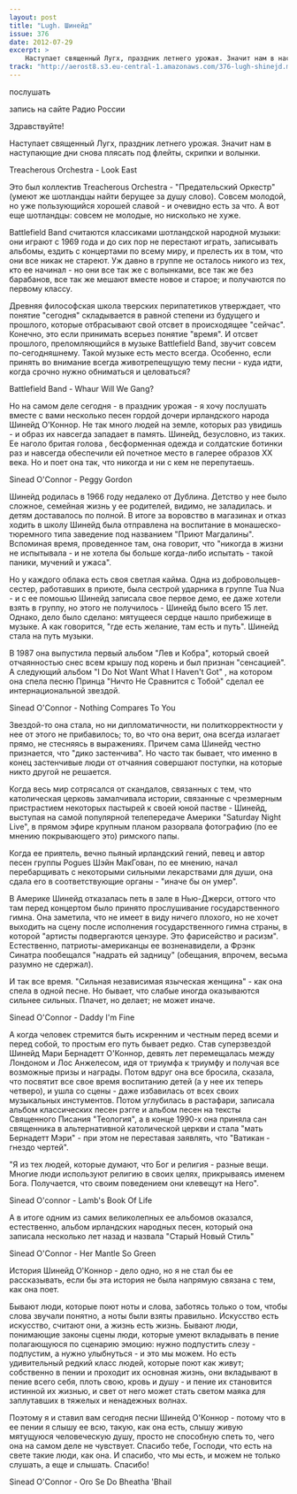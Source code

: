```yaml
---
layout: post
title: "Lugh. Шинейд"
issue: 376
date: 2012-07-29
excerpt: >
    Наступает священный Лугх, праздник летнего урожая. Значит нам в наступающие дни снова плясать под флейты, скрипки и волынки.
track: "http://aerost8.s3.eu-central-1.amazonaws.com/376-lugh-shinejd.mp3"
---
```


послушать

запись на сайте Радио России

Здравствуйте!

Наступает священный Лугх, праздник летнего урожая. Значит нам в наступающие дни снова плясать под флейты, скрипки и волынки.

Treacherous Orchestra - Look East

Это был коллектив Treacherous Orchestra - "Предательский Оркестр" (умеют же шотландцы найти берущее за душу слово). Совсем молодой, но уже пользующийся хорошей славой - и очевидно есть за что. А вот еще шотландцы: совсем не молодые, но нисколько не хуже.

Battlefield Band считаются классиками шотландской народной музыки: они играют с 1969 года и до сих пор не перестают играть, записывать альбомы, ездить с концертами по всему миру, и прелесть их в том, что они все никак не стареют. Уж давно в группе не осталось никого из тех, кто ее начинал - но они все так же с волынками, все так же без барабанов, все так же мешают вместе новое и старое; и получаются по первому классу.

Древняя философская школа тверских перипатетиков утверждает, что понятие "сегодня" складывается в равной степени из будущего и прошлого, которые отбрасывают свой отсвет в происходящее "сейчас". Конечно, это если принимать всерьез понятие "время". И отсвет прошлого, преломляющийся в музыке Battlefield Band, звучит совсем по-сегодняшнему. Такой музыке есть место всегда. Особенно, если принять во внимание всегда животрепещущую тему песни - куда идти, когда срочно нужно обниматься и целоваться?

Battlefield Band - Whaur Will We Gang?

Но на самом деле сегодня - в праздник урожая - я хочу послушать вместе с вами несколько песен гордой дочери ирландского народа Шинейд О'Коннор. Не так много людей на земле, которых раз увидишь - и образ их навсегда западает в память. Шинейд, безусловно, из таких. Ее наголо бритая голова , бесформенная одежда и солдатские ботинки раз и навсегда обеспечили ей почетное место в галерее образов XX века. Но и поет она так, что никогда и ни с кем не перепутаешь.

Sinead O'Connor - Peggy Gordon

Шинейд родилась в 1966 году недалеко от Дублина. Детство у нее было сложное, семейная жизнь у ее родителей, видимо, не заладилась. и детям доставалось по полной. В итоге за воровство в магазинах и отказ ходить в школу Шинейд была отправлена на воспитание в монашеско-тюремного типа заведение под названием "Приют Магдалины". Вспоминая время, проведенное там, она говорит, что "никогда в жизни не испытывала - и не хотела бы больше когда-либо испытать - такой паники, мучений и ужаса".

Но у каждого облака есть своя светлая кайма. Одна из добровольцев-сестер, работавших в приюте, была сестрой ударника в группе Tua Nua - и с ее помошью Шинейд записала свое первое демо, ее даже хотели взять в группу, но этого не получилось - Шинейд было всего 15 лет. Однако, дело было сделано: мятущееся сердце нашло прибежище в музыке. А как говорится, "где есть желание, там есть и путь". Шинейд стала на путь музыки.

В 1987 она выпустила первый альбом "Лев и Кобра", который своей отчаянностью снес всем крышу под корень и был признан "сенсацией". А следующий альбом "I Do Not Want What I Haven't Got" , на котором она спела песню Принца "Ничто Не Сравнится с Тобой" сделал ее интернациональной звездой.

Sinead O'Connor - Nothing Compares To You

Звездой-то она стала, но ни дипломатичности, ни политкорректности у нее от этого не прибавилось; то, во что она верит, она всегда излагает прямо, не стесняясь в выражениях. Причем сама Шинейд честно признается, что "дико застенчива". Но часто так бывает, что именно в конец застенчивые люди от отчаяния совершают поступки, на которые никто другой не решается.

Когда весь мир сотрясался от скандалов, связанных с тем, что католическая церковь замалчивала истории, связанные с чрезмерным пристрастием некоторых пастырей к своей юной пастве - Шинейд, выступая на самой популярной телепередаче Америки "Saturday Night Live", в прямом эфире крупным планом разорвала фотографию (по ее мнению покрывающего это) римского папы.

Когда ее приятель, вечно пьяный ирландский гений, певец и автор песен группы Pogues Шэйн МакГован, по ее мнению, начал перебарщивать с некоторыми сильными лекарствами для души, она сдала его в соответствующие органы - "иначе бы он умер".

В Америке Шинейд отказалась петь в зале в Нью-Джерси, оттого что там перед концертом было принято прослушивание государственного гимна. Она заметила, что не имеет в виду ничего плохого, но не хочет выходить на сцену после исполнения государственного гимна страны, в которой "артисты подвергаются цензуре. Это фарисейство и расизм". Естественно, патриоты-американцы ее возненавидели, а Фрэнк Синатра пообещался "надрать ей задницу" (обещания, впрочем, весьма разумно не сдержал).

И так все время. "Сильная независимая языческая женщина" - как она спела в одной песне. Но бывает, что слабые иногда оказываются сильнее сильных. Плачет, но делает; не может иначе.

Sinead O'Connor - Daddy I'm Fine

А когда человек стремится быть искренним и честным перед всеми и перед собой, то простым его путь бывает редко. Став суперзвездой Шинейд Мари Бернадетт О'Коннор, девять лет перемещалась между Лондоном и Лос Анжелесом, идя от триумфа к триумфу и получая все возможные призы и награды. Потом вдруг она все бросила, сказала, что посвятит все свое время воспитанию детей (а у нее их теперь четверо), и ушла со сцены - даже избавилась от всех своих музыкальных инстументов. Потом углубилась в растафари, записала альбом классических песен рэгге и альбом песен на тексты Священного Писания "Теология", а в конце 1990-х она приняла сан священника в альтернативной католической церкви и стала "мать Бернадетт Мэри" - при этом не переставая заявлять, что "Ватикан - гнездо чертей".

"Я из тех людей, которые думают, что Бог и религия - разные вещи. Многие люди используют религию в своих целях, прикрываясь именем Бога. Получается, что своим поведением они клевещут на Него".

Sinead O'connor - Lamb's Book Of Life

А в итоге одним из самих великолепных ее альбомов оказался, естественно, альбом ирландских народных песен, который она записала несколько лет назад и назвала "Старый Новый Стиль"

Sinead O'Connor - Her Mantle So Green

История Шинейд О'Коннор - дело одно, но я не стал бы ее рассказывать, если бы эта история не была напрямую связана с тем, как она поет.

Бывают люди, которые поют ноты и слова, заботясь только о том, чтобы слова звучали понятно, а ноты были взяты правильно. Искусство есть искусство, считают они, а жизнь есть жизнь. Бывают люди, понимающие законы сцены люди, которые умеют вкладывать в пение полагающуюся по сценарию эмоцию: нужно подпустить слезу - подпустим, а нужно улыбнуться - и это мы можем. Но есть удивительный редкий класс людей, которые поют как живут; собственно в пении и проходит их основная жизнь, они вкладывают в пение всего себя, плоть свою, кровь и душу - и пение их становится истинной их жизнью, и свет от него может стать светом маяка для заплутавших в тяжелых и ненадежных волнах.

Поэтому я и ставил вам сегодня песни Шинейд О'Коннор - потому что в ее пении я слышу ее всю, такую, как она есть, слышу живую мятущуюся человеческую душу, просто не способную спеть то, чего она на самом деле не чувствует. Спасибо тебе, Господи, что есть на свете такие люди, как она. И спасибо, что мы есть, и можем не только слушать, а еще и слышать. Спасибо!

Sinead O'Connor - Oro Se Do Bheatha 'Bhail
